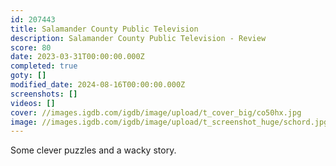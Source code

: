 ```yaml
---
id: 207443
title: Salamander County Public Television
description: Salamander County Public Television - Review
score: 80
date: 2023-03-31T00:00:00.000Z
completed: true
goty: []
modified_date: 2024-08-16T00:00:00.000Z
screenshots: []
videos: []
cover: //images.igdb.com/igdb/image/upload/t_cover_big/co50hx.jpg
image: //images.igdb.com/igdb/image/upload/t_screenshot_huge/schord.jpg
---
```

Some clever puzzles and a wacky story.
